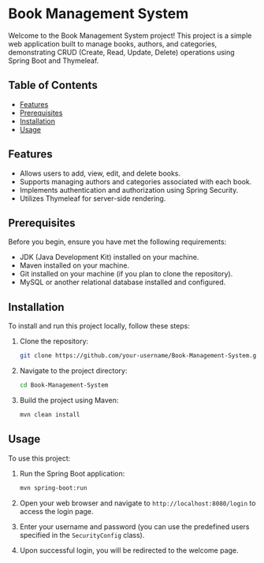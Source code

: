# Book Management System

Welcome to the Book Management System project! This project is a simple web application built to manage books, authors, and categories, demonstrating CRUD (Create, Read, Update, Delete) operations using Spring Boot and Thymeleaf.

## Table of Contents

- [Features](#features)
- [Prerequisites](#prerequisites)
- [Installation](#installation)
- [Usage](#usage)

## Features

- Allows users to add, view, edit, and delete books.
- Supports managing authors and categories associated with each book.
- Implements authentication and authorization using Spring Security.
- Utilizes Thymeleaf for server-side rendering.

## Prerequisites

Before you begin, ensure you have met the following requirements:

- JDK (Java Development Kit) installed on your machine.
- Maven installed on your machine.
- Git installed on your machine (if you plan to clone the repository).
- MySQL or another relational database installed and configured.

## Installation

To install and run this project locally, follow these steps:

1. Clone the repository:

   ```bash
   git clone https://github.com/your-username/Book-Management-System.git
   ```

2. Navigate to the project directory:

   ```bash
   cd Book-Management-System
   ```

3. Build the project using Maven:

   ```bash
   mvn clean install
   ```

## Usage

To use this project:

1. Run the Spring Boot application:

   ```bash
   mvn spring-boot:run
   ```

2. Open your web browser and navigate to `http://localhost:8080/login` to access the login page.
3. Enter your username and password (you can use the predefined users specified in the `SecurityConfig` class).
4. Upon successful login, you will be redirected to the welcome page.
